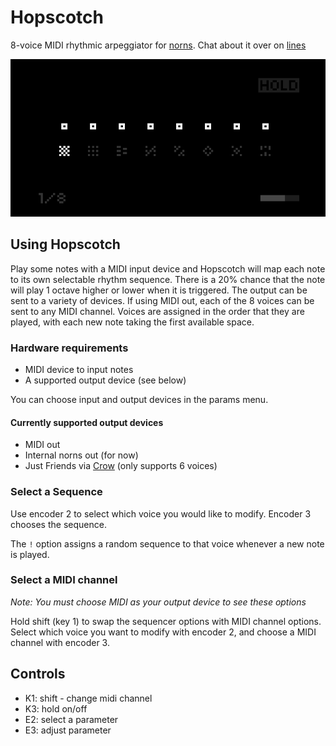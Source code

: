 # Hopscotch

8-voice MIDI rhythmic arpeggiator for [norns](https://monome.org/norns/). Chat about it over on [lines](https://llllllll.co/t/hopscotch-midi-sequencer-arpeggiator/47655)

![](img/hopscotch.png)

## Using Hopscotch

Play some notes with a MIDI input device and Hopscotch will map each note to its own selectable rhythm sequence. There is a 20% chance that the note will play 1 octave higher or lower when it is triggered. The output can be sent to a variety of devices. If using MIDI out, each of the 8 voices can be sent to any MIDI channel. Voices are assigned in the order that they are played, with each new note taking the first available space.

### Hardware requirements

- MIDI device to input notes
- A supported output device (see below)

You can choose input and output devices in the params menu.

#### Currently supported output devices
- MIDI out
- Internal norns out (for now)
- Just Friends via [Crow](https://monome.org/#crow) (only supports 6 voices)

### Select a Sequence

Use encoder 2 to select which voice you would like to modify. Encoder 3 chooses the sequence.

The `!` option assigns a random sequence to that voice whenever a new note is played.

### Select a MIDI channel

*Note: You must choose MIDI as your output device to see these options*

Hold shift (key 1) to swap the sequencer options with MIDI channel options. Select which voice you want to modify with encoder 2, and choose a MIDI channel with encoder 3.

## Controls

- K1: shift - change midi channel
- K3: hold on/off
- E2: select a parameter
- E3: adjust parameter
